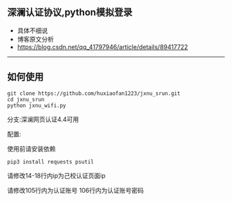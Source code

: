 ## 深澜认证协议,python模拟登录
 - 具体不细说
 - 博客原文分析
 - https://blog.csdn.net/qq_41797946/article/details/89417722
***
## 如何使用
~~~
git clone https://github.com/huxiaofan1223/jxnu_srun.git
cd jxnu_srun
python jxnu_wifi.py
~~~

分支:深澜网页认证4.4可用

配置:

使用前请安装依赖

```b
pip3 install requests psutil
```

请修改14-18行内ip为己校认证页面ip

请修改105行内为认证账号 106行内为认证账号密码
